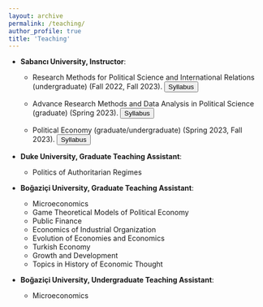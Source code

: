 ```yaml
---
layout: archive
permalink: /teaching/
author_profile: true
title: 'Teaching'
---
```


*   **Sabancı University, Instructor**:
    * Research Methods for Political Science and International Relations (undergraduate) (Fall 2022, Fall 2023). <button onclick="window.location.href='/files/PSIR_311_Fall2023_syllabus_v3.pdf'" class="btn--research">Syllabus</button>
    * Advance Research Methods and Data Analysis in Political Science (graduate) (Spring 2023). <button onclick="window.location.href='/files/POLS_537_Spring2022_Syllabus_v3.pdf'" class="btn--research">Syllabus</button>

    * Political Economy (graduate/undergraduate) (Spring 2023, Fall 2023). <button onclick="window.location.href='/files/Pols580_Fall2023_syllabus_v2.pdf'" class="btn--research">Syllabus</button>


*   **Duke University, Graduate Teaching Assistant**:
    * Politics of Authoritarian Regimes

* **Boğaziçi University, Graduate Teaching Assistant**:
    * Microeconomics
    * Game Theoretical Models of Political Economy
    * Public Finance
    * Economics of Industrial Organization
    * Evolution of Economies and Economics
    * Turkish Economy
    * Growth and Development
    * Topics in History of Economic Thought


* **Boğaziçi University, Undergraduate Teaching Assistant**:
    * Microeconomics
    



